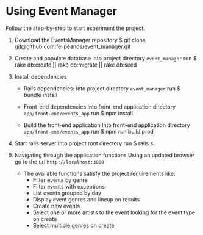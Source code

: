 # Using Event Manager

Follow the step-by-step to start experiment the project.

1. Download the EventsManager repository
$ git clone git@github.com:felipeands/event_manager.git

2. Create and populate database
Into project directory `event_manager` run
$ rake db:create || rake db:migrate || rake db:seed

3. Install dependencies

	+ Rails dependencies: 
	Into project directory `event_manager` run
	$ bundle install

	+ Front-end dependencies
	Into front-end application directory `app/front-end/events_app` run
	$ npm install

	+ Build the front-end application
	Into front-end application directory `app/front-end/events_app` run
	$ npm run build:prod

4. Start rails server
Into project root directory run
$ rails s

5. Navigating through the application functions
Using an updated browser go to the url `http://localhost:3000`

	+ The available functions satisfy the project requirements like:
		- Filter events by genre
		- Filter events with exceptions
		- List events grouped by day
		- Display event genres and lineup on results
		- Create new events
		- Select one or more artists to the event looking for the event type on create
		- Select multiple genres on create

